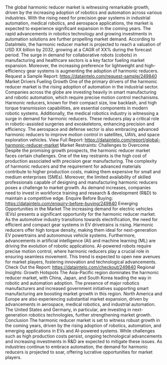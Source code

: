 The global harmonic reducer market is witnessing remarkable growth, driven by the increasing adoption of robotics and automation across various industries. With the rising need for precision gear systems in industrial automation, medical robotics, and aerospace applications, the market is expected to experience significant expansion in the coming years. The rapid advancements in robotics technology and growing investments in automation solutions are further propelling market demand.
According to DataIntelo, the harmonic reducer market is projected to reach a valuation of USD XX billion by 2032, growing at a CAGR of XX% during the forecast period. The surge in demand for collaborative robots (cobots) in manufacturing and healthcare sectors is a key factor fueling market expansion. Moreover, the increasing preference for lightweight and high-efficiency gear systems is augmenting the adoption of harmonic reducers.
Request a Sample Report: https://dataintelo.com/request-sample/249840
Market Drivers Fueling Growth
One of the primary drivers of the harmonic reducer market is the rising adoption of automation in the industrial sector. Companies across the globe are investing heavily in smart manufacturing and robotic automation, which require precise motion control mechanisms. Harmonic reducers, known for their compact size, low backlash, and high torque transmission capabilities, are essential components in modern robotic systems.
Additionally, the medical robotics industry is witnessing a surge in demand for harmonic reducers. These reducers play a critical role in robotic-assisted surgeries and exoskeletons, enhancing precision and efficiency. The aerospace and defense sector is also embracing advanced harmonic reducers to improve motion control in satellites, UAVs, and space exploration vehicles.
View Full Report: https://dataintelo.com/report/global-harmonic-reducer-market
Market Restraints: Challenges to Overcome
Despite the promising growth prospects, the harmonic reducer market faces certain challenges. One of the key restraints is the high cost of production associated with precision gear manufacturing. The complexity of harmonic reducers and the requirement for advanced materials contribute to higher production costs, making them expensive for small and medium enterprises (SMEs).
Moreover, the limited availability of skilled professionals capable of designing and manufacturing harmonic reducers poses a challenge to market growth. As demand increases, companies need to invest in workforce training and research & development (R&D) to maintain a competitive edge.
Enquire Before Buying: https://dataintelo.com/enquiry-before-buying/249840
Emerging Opportunities in the Market
The increasing demand for electric vehicles (EVs) presents a significant opportunity for the harmonic reducer market. As the automotive industry transitions towards electrification, the need for efficient and compact gear systems in EV drivetrains is rising. Harmonic reducers offer high torque density, making them ideal for next-generation EV powertrains and autonomous vehicle systems.
Furthermore, advancements in artificial intelligence (AI) and machine learning (ML) are driving the evolution of robotic applications. AI-powered robots require precise motion control, where harmonic reducers play a crucial role in ensuring seamless movement. This trend is expected to open new avenues for market players, fostering innovation and technological advancements.
Check Out the Report: https://dataintelo.com/checkout/249840
Regional Insights: Growth Hotspots
The Asia-Pacific region dominates the harmonic reducer market, with China, Japan, and South Korea leading the way in robotic and automation adoption. The presence of major robotics manufacturers and increased government initiatives supporting smart manufacturing are boosting market growth in this region.
North America and Europe are also experiencing substantial market expansion, driven by advancements in aerospace, medical robotics, and industrial automation. The United States and Germany, in particular, are investing in next-generation robotics technologies, further strengthening market growth.
Conclusion
The harmonic reducer market is set to witness robust growth in the coming years, driven by the rising adoption of robotics, automation, and emerging applications in EVs and AI-powered systems. While challenges such as high production costs persist, ongoing technological advancements and increasing investments in R&D are expected to mitigate these issues. As industries continue to embrace automation, the demand for harmonic reducers is projected to soar, offering lucrative opportunities for market players.
